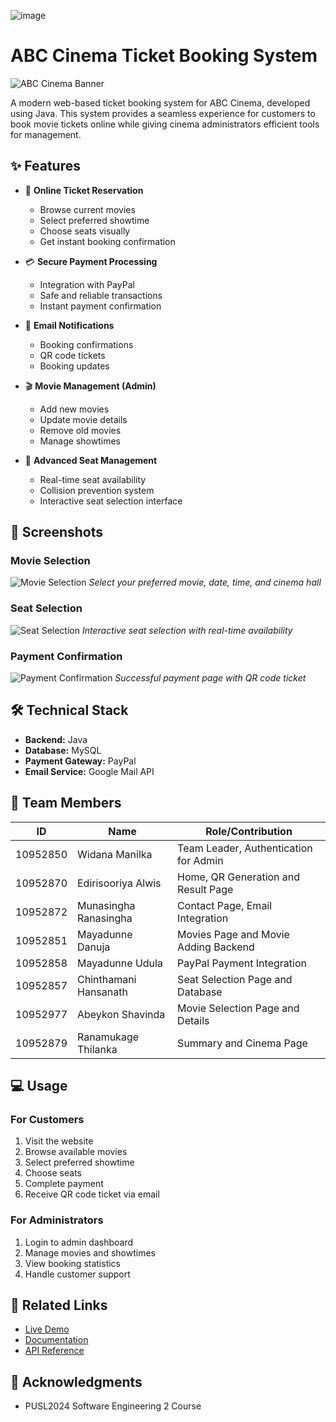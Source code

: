 ![image](https://media.discordapp.net/attachments/1306823675286388797/1320988218031734804/Screenshot_2024-12-24_110511.png?ex=676b99a5&is=676a4825&hm=0e23230ba4d88aeac9f46a71cf0ddf73ba3b28d92b37145263d89e44095d5f6c&=&format=webp&quality=lossless&width=908&height=433)
# ABC Cinema Ticket Booking System

![ABC Cinema Banner](https://cdn.discordapp.com/attachments/1306823675286388797/1320989263583776860/Screenshot_2024-12-24_110925.png?ex=676b9a9f&is=676a491f&hm=6f326ed3011b91fc1be66ba05783fd205ea8afe9f1932f380ee46cfe5d4a00e8&)

A modern web-based ticket booking system for ABC Cinema, developed using Java. This system provides a seamless experience for customers to book movie tickets online while giving cinema administrators efficient tools for management.

## ✨ Features

- 🎫 **Online Ticket Reservation**
  - Browse current movies
  - Select preferred showtime
  - Choose seats visually
  - Get instant booking confirmation

- 💳 **Secure Payment Processing**
  - Integration with PayPal
  - Safe and reliable transactions
  - Instant payment confirmation

- 📧 **Email Notifications**
  - Booking confirmations
  - QR code tickets
  - Booking updates

- 🎬 **Movie Management (Admin)**
  - Add new movies
  - Update movie details
  - Remove old movies
  - Manage showtimes

- 💺 **Advanced Seat Management**
  - Real-time seat availability
  - Collision prevention system
  - Interactive seat selection interface

## 📸 Screenshots

### Movie Selection
![Movie Selection](https://media.discordapp.net/attachments/1306823675286388797/1320987766531821589/WhatsApp_Image_2024-12-16_at_21.51.56_b148d67d.jpg?ex=676b993a&is=676a47ba&hm=e9d7ba1545359a92df4270601e3fe58203fbac57ba1fd136528ee477b0351b0f&=&format=webp&width=908&height=427)
*Select your preferred movie, date, time, and cinema hall*

### Seat Selection
![Seat Selection](https://media.discordapp.net/attachments/1306823675286388797/1320987764308574319/WhatsApp_Image_2024-12-16_at_21.51.54_97723761.jpg?ex=676b9939&is=676a47b9&hm=47a97101934a4abd2ecb3b57d0d01bd179b620ae88284fe6ff4ef61c722f0aa6&=&format=webp&width=908&height=427)
*Interactive seat selection with real-time availability*

### Payment Confirmation
![Payment Confirmation](https://media.discordapp.net/attachments/1306823675286388797/1320987765583646853/WhatsApp_Image_2024-12-16_at_21.51.55_ceb1aef2.jpg?ex=676b993a&is=676a47ba&hm=554afc12668e0d0179c5ab98a62173f595860b5b91e103b89a86220b120c508a&=&format=webp&width=908&height=426)
*Successful payment page with QR code ticket*

## 🛠️ Technical Stack

- **Backend:** Java
- **Database:** MySQL
- **Payment Gateway:** PayPal
- **Email Service:** Google Mail API

## 👥 Team Members

| ID | Name | Role/Contribution |
|----|------|------------------|
| 10952850 | Widana Manilka | Team Leader, Authentication for Admin |
| 10952870 | Edirisooriya Alwis | Home, QR Generation and Result Page |
| 10952872 | Munasingha Ranasingha | Contact Page, Email Integration |
| 10952851 | Mayadunne Danuja | Movies Page and Movie Adding Backend |
| 10952858 | Mayadunne Udula | PayPal Payment Integration |
| 10952857 | Chinthamani Hansanath | Seat Selection Page and Database |
| 10952977 | Abeykon Shavinda | Movie Selection Page and Details |
| 10952879 | Ranamukage Thilanka | Summary and Cinema Page |

## 💻 Usage

### For Customers
1. Visit the website
2. Browse available movies
3. Select preferred showtime
4. Choose seats
5. Complete payment
6. Receive QR code ticket via email

### For Administrators
1. Login to admin dashboard
2. Manage movies and showtimes
3. View booking statistics
4. Handle customer support

## 🔗 Related Links

- [Live Demo](https://nsbm365-my.sharepoint.com/:v:/g/personal/earlalwis_students_nsbm_ac_lk/EZlCB9sgJNFBpIe2oZPkLFEBUHmMqew4-JkBllSFlVQ2mg?nav=eyJyZWZlcnJhbEluZm8iOnsicmVmZXJyYWxBcHAiOiJPbmVEcml2ZUZvckJ1c2luZXNzIiwicmVmZXJyYWxBcHBQbGF0Zm9ybSI6IldlYiIsInJlZmVycmFsTW9kZSI6InZpZXciLCJyZWZlcnJhbFZpZXciOiJNeUZpbGVzTGlua0NvcHkifX0&e=VUpObo)
- [Documentation](https://nsbm365-my.sharepoint.com/:b:/g/personal/earlalwis_students_nsbm_ac_lk/ETwZrzkJnfBIpIQMENxEqf8BHh9_iThjeG08OG37X-jSoQ?e=aoyueM)
- [API Reference](your-api-docs-link)

## 🙏 Acknowledgments

- PUSL2024 Software Engineering 2 Course

